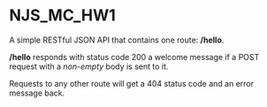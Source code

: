 # NJS_MC_HW1
A simple RESTful JSON API that contains one route: **/hello**.

**/hello** responds with status code 200 a welcome message if a POST request with a *non-empty* body is sent to it.

Requests to any other route will get a 404 status code and an error message back.

